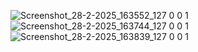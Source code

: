 ![Screenshot_28-2-2025_163552_127 0 0 1](https://github.com/user-attachments/assets/d32fec71-618c-480e-a304-6a264dd6b7d0)
![Screenshot_28-2-2025_163744_127 0 0 1](https://github.com/user-attachments/assets/c1c1185a-f1ac-480c-b7ab-f07c671e6cb4)
![Screenshot_28-2-2025_163839_127 0 0 1](https://github.com/user-attachments/assets/19c19325-e9e0-46d8-9741-3c1c833d6fda)

